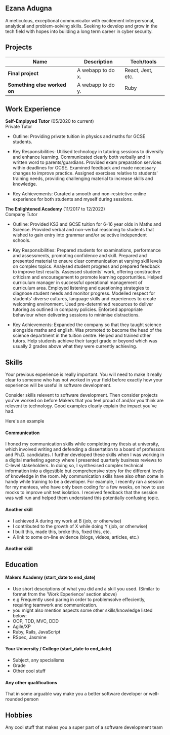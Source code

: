 ## Ezana Adugna

A meticulous, exceptional communicator with excitement interpersonal, analytical and problem-solving skills. Seeking to develop and grow in the tech field with hopes into building a long term career in cyber security.

## Projects

| Name                         | Description       | Tech/tools        |
| ---------------------------- | ----------------- | ----------------- |
| **Final project**            | A webapp to do x. | React, Jest, etc. |
| **Something else worked on** | A webapp to do y. | Ruby              |

## Work Experience

**Self-Emplpyed Tutor** (05/2020 to current)  
Private Tutor

- Outline:
Providing private tuition in physics and maths for GCSE students.

- Key Responsibilities:
Utilised technology in tutoring sessions to diversify and enhance learning.
Communicated clearly both verbally and in written word to parents/guardians.
Provided exam preparation services within deadlines for GCSE.
Examined feedback and made necessary changes to improve practice.
Assigned exercises relative to students' training needs, providing challenging material to increase skills and knowledge.

- Key Achievements:
Curated a smooth and non-restrictive online experience for both students and myself during sessions.

**The Enlightened Academy** (11/2017 to 12/2022)  
Company Tutor

- Outline:
Provided KS3 and GCSE tuition for 6-16 year olds in Maths and Science. Provided verbal and non-verbal reasoning to students that wished to gain entry into grammar and/or selective independent schools.

- Key Responsibilities:
Prepared students for examinations, performance and assessments, promoting confidence and skill. 
Prepared and presented material to ensure clear communication at varying skill levels on complex topics.
Analysed student progress and prepared feedback to improve test results. 
Assessed students' work, offering constructive criticism and encouragement to promote learning opportunities. 
Helped curriculum manager in successful operational management of curriculum area.
Employed listening and questioning strategies to diagnose student needs and monitor progress. 
Modelled respect for students' diverse cultures, language skills and experiences to create welcoming environment.
Used pre-determined resources to deliver tutoring as outlined in company policies.
Enforced appropriate behaviour when delivering sessions to minimise distractions.

- Key Achievements:
Expanded the company so that they taught science alongside maths and english. Was promoted to become the head of the science department in the tuition centre. Helped and trained other tutors.
Help students achieve their target grade or beyond which was usually 2 grades above what they were currently achieving.


## Skills

Your previous experience is really important. You will need to make it really clear to someone who has not worked in your field before exactly how your experience will be useful in software development.

Consider skills relevent to software development. Then consider projects you've worked on before Makers that you feel proud of and/or you think are relevent to technology. Good examples clearly explain the impact you've had. 


Here's an example

#### Communication
I honed my communication skills while completing my thesis at university, which involved writing and defending a dissertation to a board of professors and Ph.D. candidates. I further developed these skills when I was working in a digital marketing agency where I presented quarterly business reviews to C-level stakeholders. In doing so, I synthesised complex technical information into a digestible but comprehensive story for the different levels of knowledge in the room. My communication skills have also often come in handy while training to be a developer. For example, I recently ran a session for my mentees, who have only been coding for a few weeks, on how to use mocks to improve unit test isolation. I received feedback that the session was well run and helped them understand this potentially confusing topic.

#### Another skill

- I achieved A during my work at B (job, or otherwise)
- I contributed to the growth of X while doing Y (job, or otherwise)
- I built this, made this, broke this, fixed this, etc.
- A link to some on-line evidence (blogs, videos, articles, etc.)

#### Another skill


## Education

#### Makers Academy (start_date to end_date)
- Use short descriptions of what you did and a skill you used. (Similar to format from the 'Work Experience' section above)
- e.g Frequently used paring in order to problemsolve effeciently, requiring teamwork and communication.
- you might also mention aspects some other skills/knowledge listed below: 
- OOP, TDD, MVC, DDD
- Agile/XP
- Ruby, Rails, JavaScript
- RSpec, Jasmine

#### Your University / College (start_date to end_date)

- Subject, any specialisms
- Grade
- Other cool stuff

#### Any other qualifications

That in some arguable way make you a better software developer or well-rounded person

## Hobbies

Any cool stuff that makes you a super part of a software development team
